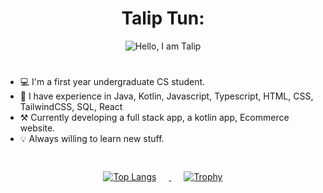 <h1 align="center">
  <strong>Talip Tun:</strong>
</h1>

<div align="center">
  <img src="https://github.com/TalipTun/TalipTun/blob/main/Hello 👋 I am Talip And I am a CS 💻 undergraduate🌊.gif
" alt="Hello, I am Talip">
</div>

#

- 💻 I'm a first year undergraduate CS student.
- 📜 I have experience in Java, Kotlin, Javascript, Typescript, HTML, CSS, TailwindCSS, SQL, React
- ⚒️ Currently developing a full stack app, a kotlin app, Ecommerce website.
- 💡 Always willing to learn new stuff.
  
#
<div align="center" style="padding: 4px;">
  <a href="https://github.com/anuraghazra/github-readme-stats">
    <img src="https://github-readme-stats.vercel.app/api/top-langs/?username=TalipTun&layout=compact&theme=dark" alt="Top Langs" style="margin-right: 20px;">
  </a>
  <a href="https://github.com/ryo-ma/github-profile-trophy">
    <img src="https://github-profile-trophy.vercel.app/?username=TalipTun&theme=darkhub&no-bg=true&column=3&row=2&exclude=Stars,Issues,PullRequest" alt="Trophy" style="margin-left: 20px;">
  </a>
</div>
